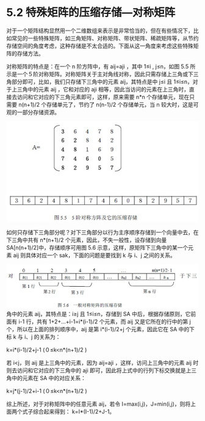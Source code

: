 # 5.2 特殊矩阵的压缩存储—对称矩阵

对于一个矩阵结构显然用一个二维数组来表示是非常恰当的，但在有些情况下，比如常见的一些特殊矩阵，如三角矩阵、对称矩阵、带状矩阵、稀疏矩阵等，从节约存储空间的角度考虑，这种存储是不太合适的。下面从这一角度来考虑这些特殊矩阵的存储方法。

对称矩阵的特点是：在一个 n 阶方阵中，有 aij=aji ，其中 1≤i , j≤n，如图 5.5 所示是一个５阶对称矩阵。对称矩阵关于主对角线对称，因此只需存储上三角或下三角部分即可，比如，我们只存储下三角中的元素 aij，其特点是中 j≤i 且 1≤i≤n，对于上三角中的元素 aij ，它和对应的 aji 相等，因此当访问的元素在上三角时，直接去访问和它对应的下三角元素即可，这样，原来需要 n*n 个存储单元，现在只需要 n(n+1)/2 个存储单元了，节约了 n(n-1)/2 个存储单元，当 n 较大时，这是可观的一部分存储资源。

![](img/cfb50065e59a28737edec708e88edc34.jpg)

如何只存储下三角部分呢？对下三角部分以行为主序顺序存储到一个向量中去，在下三角中共有 n*(n+1)/2 个元素，因此，不失一般性，设存储到向量 SA[n(n+1)/2]中，存储顺序可用图 5.6 示意，这样，原矩阵下三角中的某一个元素 aij 则具体对应一个 sak，下面的问题是要找到 k 与 i、j 之间的关系。

![](img/4b64e53466436ed9c719ab21d40e00a3.jpg)角中的元素 aij，其特点是：i≥j 且 1≤i≤n，存储到 SA 中后，根据存储原则，它前面有 i-1 行，共有 1+2+…+i-1=i*(i-1)/2 个元素，而 aij 又是它所在的行中的第 j 个，所以在上面的排列顺序中，aij 是第 i*(i-1)/2+j 个元素，因此它在 SA 中的下标 k 与 i、j 的关系为：

k=i*(i-1)/2+j-1 (０≤k<n*(n+1)/2 )

若 i<j，则 aij 是上三角中的元素，因为 aij=aji ，这样，访问上三角中的元素 aij 时则去访问和它对应的下三角中的 aji 即可，因此将上式中的行列下标交换就是上三角中的元素在 SA 中的对应关系：

k=j*(j-1)/2+i-1 (０≤k<n*(n+1)/2 )

综上所述，对于对称矩阵中的任意元素 aij，若令 I=max(i,j)，J=min(i,j)，则将上面两个式子综合起来得到： k=I*(I-1)/2+J-1。